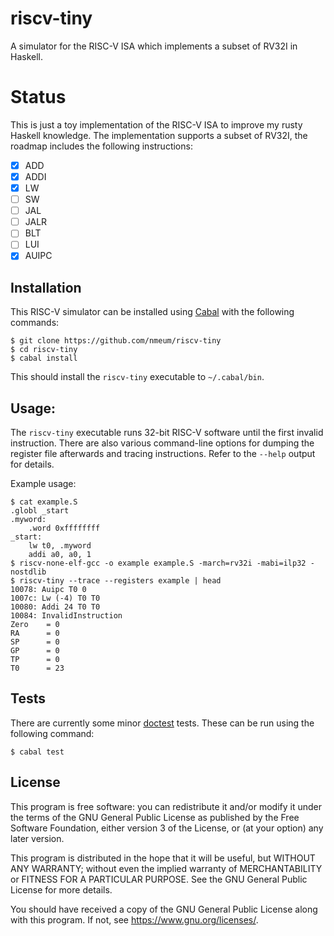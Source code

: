 # riscv-tiny

A simulator for the RISC-V ISA which implements a subset of RV32I in Haskell.

# Status

This is just a toy implementation of the RISC-V ISA to improve my rusty Haskell knowledge.
The implementation supports a subset of RV32I, the roadmap includes the following instructions:

* [x] ADD
* [x] ADDI
* [x] LW
* [ ] SW
* [ ] JAL
* [ ] JALR
* [ ] BLT
* [ ] LUI
* [x] AUIPC

## Installation

This RISC-V simulator can be installed using [Cabal][cabal web] with the following commands:

	$ git clone https://github.com/nmeum/riscv-tiny
	$ cd riscv-tiny
	$ cabal install

This should install the `riscv-tiny` executable to `~/.cabal/bin`.

## Usage:

The `riscv-tiny` executable runs 32-bit RISC-V software until the first invalid instruction.
There are also various command-line options for dumping the register file afterwards and tracing instructions.
Refer to the `--help` output for details.

Example usage:

	$ cat example.S
	.globl _start
	.myword:
		.word 0xffffffff
	_start:
		lw t0, .myword
		addi a0, a0, 1
	$ riscv-none-elf-gcc -o example example.S -march=rv32i -mabi=ilp32 -nostdlib
	$ riscv-tiny --trace --registers example | head
	10078: Auipc T0 0
	1007c: Lw (-4) T0 T0
	10080: Addi 24 T0 T0
	10084: InvalidInstruction
	Zero    = 0
	RA      = 0
	SP      = 0
	GP      = 0
	TP      = 0
	T0      = 23

## Tests

There are currently some minor [doctest][doctest github] tests.
These can be run using the following command:

	$ cabal test

## License

This program is free software: you can redistribute it and/or modify it
under the terms of the GNU General Public License as published by the
Free Software Foundation, either version 3 of the License, or (at your
option) any later version.

This program is distributed in the hope that it will be useful, but
WITHOUT ANY WARRANTY; without even the implied warranty of
MERCHANTABILITY or FITNESS FOR A PARTICULAR PURPOSE. See the GNU General
Public License for more details.

You should have received a copy of the GNU General Public License along
with this program. If not, see <https://www.gnu.org/licenses/>.

[doctest github]: https://github.com/sol/doctest-haskell
[cabal web]: https://www.haskell.org/cabal/
